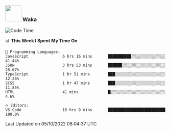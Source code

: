 ### <img src="https://media.giphy.com/media/VgCDAzcKvsR6OM0uWg/giphy.gif" width="50"> Waka

  <!--START_SECTION:waka-->
![Code Time](http://img.shields.io/badge/Code%20Time-907%20hrs%2011%20mins-blue)

📊 **This Week I Spent My Time On** 

```text
💬 Programming Languages: 
JavaScript               6 hrs 16 mins       ██████████░░░░░░░░░░░░░░░   41.44% 
JSON                     3 hrs 53 mins       ██████░░░░░░░░░░░░░░░░░░░   25.67% 
TypeScript               1 hr 51 mins        ███░░░░░░░░░░░░░░░░░░░░░░   12.26% 
SCSS                     1 hr 47 mins        ███░░░░░░░░░░░░░░░░░░░░░░   11.85% 
HTML                     41 mins             █░░░░░░░░░░░░░░░░░░░░░░░░   4.6%

🔥 Editors: 
VS Code                  15 hrs 9 mins       █████████████████████████   100.0%

```


 Last Updated on 05/10/2022 08:04:37 UTC
<!--END_SECTION:waka-->
